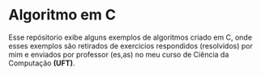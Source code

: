 # Algoritmo em C
  Esse repósitorio exibe alguns exemplos de algoritmos criado em C, onde esses exemplos são retirados de exercicios respondidos (resolvidos) por mim e enviados por professor (es,as) no meu curso de Ciência da Computação **(UFT)**.  
